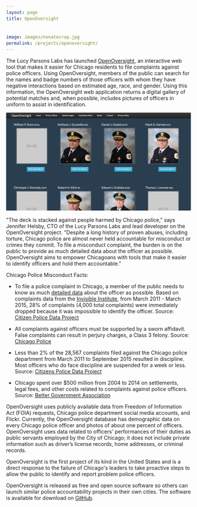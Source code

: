 ```yaml
---
layout: page
title: OpenOversight


image: images/nonatocrop.jpg
permalink: /projects/openoversight/
---
```


The Lucy Parsons Labs has launched [OpenOversight](https://openoversight.lucyparsonslabs.com/), an interactive web tool that makes it easier for Chicago residents to file complaints against police officers. Using OpenOversight, members of the public can search for the names and badge numbers of those officers with whom they have negative interactions based on estimated age, race, and gender. Using this information, the OpenOversight web application returns a digital gallery of potential matches and, when possible, includes pictures of officers in uniform to assist in identification.

![OpenOversight](/images/oo_gallery.png)

"The deck is stacked against people harmed by Chicago police," says Jennifer Helsby, CTO of the Lucy Parsons Labs and lead developer on the OpenOversight project. "Despite a long history of proven abuses, including torture, Chicago police are almost never held accountable for misconduct or crimes they commit. To file a misconduct complaint, the burden is on the public to provide as much detailed data about the officer as possible. OpenOversight aims to empower Chicagoans with tools that make it easier to identify officers and hold them accountable."

Chicago Police Misconduct Facts:

* To file a police complaint in Chicago, a member of the public needs to know as much [detailed data](http://ipraportal.iprachicago.org/pls/htmldb/f?p=1503:12:5406784243929236) about the officer as possible. Based on complaints data from the [Invisible Institute](http://invisible.institute/), from March 2011 - March 2015, 28% of complaints (4,000 total complaints) were immediately dropped because it was impossible to identify the officer. Source: [Citizen Police Data Project](https://cpdp.co/data/D8or5A/only-20525-28595-have-id-for-the-accused-officer)

* All complaints against officers must be supported by a sworn affidavit. False complaints can result in perjury charges, a Class 3 felony. Source: [Chicago Police](https://web.archive.org/web/20160829203856/http://home.chicagopolice.org/inside-the-cpd/internal-affairs-division/the-complaint/)

* Less than 2% of the 28,567 complaints filed against the Chicago police department from March 2011 to September 2015 resulted in discipline. Most officers who do face discipline are suspended for a week or less. Source: [Citizens Police Data Project](http://cpdb.co/data/D1zdwL/citizens-police-data-project)

* Chicago spent over $500 million from 2004 to 2014 on settlements, legal fees, and other costs related to complaints against police officers. Source: [Better Government Association](http://www.bettergov.org/news/beyond-burge)

OpenOversight uses publicly available data from Freedom of Information Act (FOIA) requests, Chicago police department social media accounts, and Flickr. Currently, the OpenOversight database has demographic data on every Chicago police officer and photos of about one percent of officers. OpenOversight uses data related to officers' performances of their duties as public servants employed by the City of Chicago; it does not include private information such as driver’s license records, home addresses, or criminal records.

OpenOversight is the first project of its kind in the United States and is a direct response to the failure of Chicago's leaders to take proactive steps to allow the public to identify and report problem police officers.

OpenOversight is released as free and open source software so others can launch similar police accountability projects in their own cities. The software is available for download on [GitHub](https://github.com/lucyparsons/OpenOversight).
